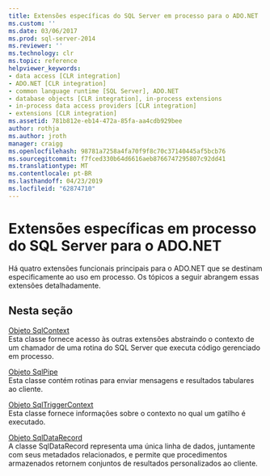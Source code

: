 ```yaml
---
title: Extensões específicas do SQL Server em processo para o ADO.NET | Microsoft Docs
ms.custom: ''
ms.date: 03/06/2017
ms.prod: sql-server-2014
ms.reviewer: ''
ms.technology: clr
ms.topic: reference
helpviewer_keywords:
- data access [CLR integration]
- ADO.NET [CLR integration]
- common language runtime [SQL Server], ADO.NET
- database objects [CLR integration], in-process extensions
- in-process data access providers [CLR integration]
- extensions [CLR integration]
ms.assetid: 781b812e-eb14-472a-85fa-aa4cdb929bee
author: rothja
ms.author: jroth
manager: craigg
ms.openlocfilehash: 98781a7258a4fa70f9f8c70c37140445af5bcb76
ms.sourcegitcommit: f7fced330b64d6616aeb8766747295807c92dd41
ms.translationtype: MT
ms.contentlocale: pt-BR
ms.lasthandoff: 04/23/2019
ms.locfileid: "62874710"
---
```

# <a name="sql-server-in-process-specific-extensions-to-adonet"></a>Extensões específicas em processo do SQL Server para o ADO.NET
  Há quatro extensões funcionais principais para o ADO.NET que se destinam especificamente ao uso em processo. Os tópicos a seguir abrangem essas extensões detalhadamente.  
  
## <a name="in-this-section"></a>Nesta seção  
 [Objeto SqlContext](sqlcontext-object.md)  
 Esta classe fornece acesso às outras extensões abstraindo o contexto de um chamador de uma rotina do SQL Server que executa código gerenciado em processo.  
  
 [Objeto SqlPipe](sqlpipe-object.md)  
 Esta classe contém rotinas para enviar mensagens e resultados tabulares ao cliente.  
  
 [Objeto SqlTriggerContext](sqltriggercontext-object.md)  
 Esta classe fornece informações sobre o contexto no qual um gatilho é executado.  
  
 [Objeto SqlDataRecord](sqldatarecord-object.md)  
 A classe SqlDataRecord representa uma única linha de dados, juntamente com seus metadados relacionados, e permite que procedimentos armazenados retornem conjuntos de resultados personalizados ao cliente.  
  
  
